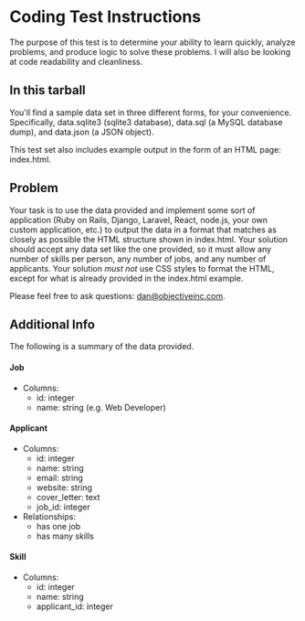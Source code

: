 Coding Test Instructions
========================

The purpose of this test is to determine your ability to learn quickly, analyze
problems, and produce logic to solve these problems. I will also be looking at
code readability and cleanliness.

In this tarball
---------------

You'll find a sample data set in three different forms, for your convenience.
Specifically, data.sqlite3 (sqlite3 database), data.sql (a MySQL database dump),
and data.json (a JSON object).

This test set also includes example output in the form of an HTML page:
index.html.

Problem
-------

Your task is to use the data provided and implement some sort of application
(Ruby on Rails, Django, Laravel, React, node.js, your own custom application,
etc.) to output the data in a format that matches as closely as possible the
HTML structure shown in index.html. Your solution should accept any data set
like the one provided, so it must allow any number of skills per person, any
number of jobs, and any number of applicants. Your solution *must not* use CSS
styles to format the HTML, except for what is already provided in the
index.html example.

Please feel free to ask questions: dan@objectiveinc.com.

Additional Info
---------------

The following is a summary of the data provided.

#### Job

* Columns:
  * id: integer
  * name: string (e.g. Web Developer)

#### Applicant

* Columns:
  * id: integer
  * name: string
  * email: string
  * website: string
  * cover_letter: text
  * job_id: integer
* Relationships:
  * has one job
  * has many skills

#### Skill

* Columns:
  * id: integer
  * name: string
  * applicant_id: integer
